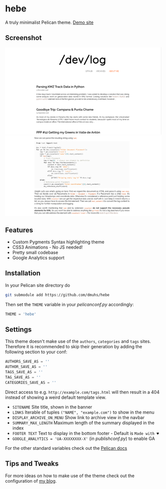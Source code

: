 # hebe

A truly minimalist Pelican theme.
[Demo site](http://dmuhs.com)

## Screenshot

![Post index](screenshot1.png)
![Syntax highlighting](screenshot2.png)

## Features

- Custom Pygments Syntax highlighting theme
- CSS3 Animations - No JS needed!
- Pretty small codebase
- Google Analytics support

## Installation

In your Pelican site directory do

```bash
git submodule add https://github.com/dmuhs/hebe
```

Then set the `THEME` variable in your *pelicanconf.py* accordingly:

```python
THEME = 'hebe'
```

## Settings

This theme doesn't make use of the `authors`, `categories` and `tags` sites. Therefore
it is recommended to skip their generation by adding the following section to your conf:

```python
AUTHORS_SAVE_AS = ''
AUTHOR_SAVE_AS = ''
TAGS_SAVE_AS = ''
TAG_SAVE_AS = ''
CATEGORIES_SAVE_AS = ''
```

Direct access to e.g. `http://example.com/tags.html` will then result in a 404 instead
of showing a weird default template view.

- `SITENAME` Site title, shown in the banner
- `LINKS` Iterable of tuples `("NAME", "example.com")` to show in the menu
- `DISPLAY_ARCHIVE_ON_MENU` Show link to archive view in the navbar
- `SUMMARY_MAX_LENGTH` Maximum length of the summary displayed in the index
- `FOOTER TEXT` Text to display in the bottom footer - Default is `Made with ♥`
- `GOOGLE_ANALYTICS = 'UA-XXXXXXXX-X'` (in *publishconf.py*) to enable GA

For the other standard variables check out the [Pelican docs](http://docs.getpelican.com/en/latest/settings.html)

## Tips and Tweaks

For more ideas on how to make use of the theme check out the configuration of [my blog](https://github.com/dmuhs/dmuhs.github.io).
